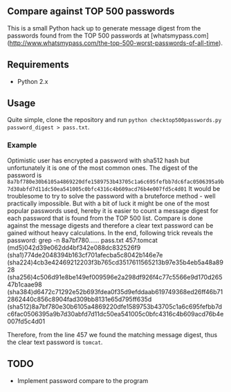 ## Compare against TOP 500 passwords
This is a small Python hack up to generate message digest from the passwords
found from the TOP 500 passwords at
[whatsmypass.com] (http://www.whatsmypass.com/the-top-500-worst-passwords-of-all-time).

## Requirements
* Python 2.x

## Usage
Quite simple, clone the repository and run `python checktop500passwords.py
password_digest > pass.txt`.

### Example
Optimistic user has encrypted a password with sha512 hash but unfortunately it
is one of the most common ones. The digest of the password is
`8a7bf780e30b6105a4869220dfe1589753b43705c1a6c695fefbb7dc6fac0506395a9b7d30abfd7d11dc50ea541005c0bfc4316c4b609acd76b4e007fd5c4d01`
It would be troublesome to try to solve the password with a bruteforce method -
well practically impossible. But with a bit of luck it might be one of the most
popular passwords used, hereby it is easier to count a message digest for each
password that is found from the TOP 500 list. Compare is done against the
message digests and therefore a clear text password can be gained without heavy
calculations. In the end, following trick reveals the password:
	grep -n 8a7bf780...<hash continues>... pass.txt
	457:tomcat (md5)042d39e062dd4bf342e088dc832526f9 (sha1)774de2048394b163cf701afecba5c8042b146e7e (sha224)4cb3e42469212203f3b765cd3517611565213b97e35b4eb5a48a8928 (sha256)4c506d91e8be149ef009596e2a298df926f4c77c5566e9d170d26547b1caae98 (sha384)d6472c71292e52b693fdea0f35d9efddaab619749368ed26ff46b712862440c856c8904fad309bb8131e65d795ff635d (sha512)8a7bf780e30b6105a4869220dfe1589753b43705c1a6c695fefbb7dc6fac0506395a9b7d30abfd7d11dc50ea541005c0bfc4316c4b609acd76b4e007fd5c4d01

Therefore, from the line 457 we found the matching message digest, thus the
clear text password is `tomcat`.

## TODO
* Implement password compare to the program

